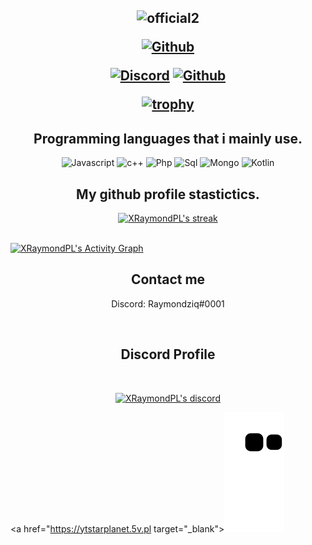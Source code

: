 <h2 align="center">

  
<p align="center">
  
  ![official2](https://github.com/XRaymondPL/XRaymondPL/blob/main/standard.gif)




<p align="center">
  <a href="https://raymondziq.xyz/">
   <img alt="Github" src="https://img.shields.io/badge/2137-RAYMONDZIQ%20IS%20A%20DEV-brightgreen"></a> 
  


  
</p>
<p align="center">
    <a href="https://discord.com/users/904342910651232256">
   <img alt="Discord" src="https://img.shields.io/badge/Discord-Raymondziq%230001-7289DA?style=for-the-badge&logo=discord&logoColor=7289DA&logoWidth=10&labelColor=000'"></a>  
  <a href="https://github.com/XRaymondPL">
   <img alt="Github" src="https://img.shields.io/github/followers/XRaymondPL?color=7289DA&logo=github&label=Followers&style=for-the-badge&logoWidth=10&labelColor=000'"></a>   
  
  
[![trophy](https://github-profile-trophy.vercel.app/?username=XRaymondPL&row=2&column=8&theme=dark_lover)](https://github.com/ryo-ma/github-profile-trophy)

  

  
</p>


<h2 align="center">Programming languages that i mainly use.</h2>
<p align="center">
  <img alt="Javascript" src="https://img.shields.io/badge/-JavaScript-090909?style=for-the-badge&logo=JavaScript&logoColor=E9D54D"></a> 
  <img alt="c++" src="https://img.shields.io/badge/-C++-090909?style=for-the-badge&logo=C%2b%2b&logoColor=6296CC"></a> 
  <img alt="Php" src="https://img.shields.io/badge/-php-090909?style=for-the-badge&logo=php&logoColor=474A8A"></a>    
  <img alt="Sql" src="https://img.shields.io/badge/-Sql-090909?style=for-the-badge&logo=mysql&logoColor=00648B"></a> 
  <img alt="Mongo" src="https://img.shields.io/badge/-MongoDB-090909?style=for-the-badge&logo=MongoDB&logoColor=00648B"></a> 
  <img alt="Kotlin" src="https://img.shields.io/badge/-Kotlin-090909?style=for-the-badge&logo=Kotlin&logoColor=00648B"></a> 
</p>



<h2 align="center">My github profile stastictics.</h2>

<p align="center">
    <a href="https://github.com/XRaymondPL">
        <img title="XRaymondPL stats" alt="XRaymondPL's streak" src="https://github-readme-streak-stats.herokuapp.com/?user=XRaymondPL&theme=dark&hide_border=true&stroke=f53b3b"/>
    </a>
</p><br>
<a href="https://github.com/XRaymondPL"><img alt="XRaymondPL's Activity Graph" src="https://activity-graph.herokuapp.com/graph?username=XRaymondPL&bg_color=0D1117&color=eca15b&line=eca15b&point=FFFFFF&hide_border=true" /></a>
  

<h2 align="center">Contact me</h2>
<p align="center">Discord: Raymondziq#0001</p>
</pre><br>




<h2 align="center">Discord Profile</h2><br>
  <p align="center">
    <a href="https://discord.gg/ee8KuBVnAJ">
        <img title="XRaymondPL discord" alt="XRaymondPL's discord" src="https://discord.c99.nl/widget/theme-3/904342910651232256.png"/>
    </a>
</p>

<a href="https://ytstarplanet.5v.pl target="_blank"><img src="https://github.com/rafaballerini/rafaballerini/blob/output/github-contribution-grid-snake.svg" alt="sneke"></a>
